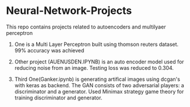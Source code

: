 # Neural-Network-Projects
This repo contains projects related to autoencoders and multilyaer perceptron
1.  One is a Multi Layer Perceptron built using thomson reuters dataset. 99% accuracy was achieved

2. Other project (AUENUSDEN.IPYNB) is an auto encoder model used for reducing noise from an image. Testing loss was reduced to 0.304.

3. Third One(Ganker.ipynb) is generating artifical images using dcgan's with keras as backend. The GAN consists of two adversarial players: a discriminator and a generator. Used  Minimax strategy game theory for training discriminator and generator. 
